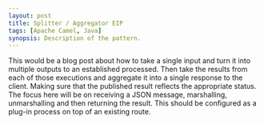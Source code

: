 ```yaml
---
layout: post
title: Splitter / Aggregator EIP
tags: [Apache Camel, Java]
synopsis: Description of the pattern.
---
```

This would be a blog post about how to take a single input and turn it into multiple outputs to an established processed. Then take the results from each of those executions and aggregate it into a single response to the client. Making sure that the published result reflects the appropriate status. The focus here will be on receiving a JSON message, marshalling, unmarshalling and then returning the result. This should be configured as a plug-in process on top of an existing route.